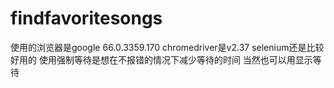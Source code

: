 # findfavoritesongs
使用的浏览器是google 66.0.3359.170
chromedriver是v2.37
selenium还是比较好用的
使用强制等待是想在不报错的情况下减少等待的时间
当然也可以用显示等待

